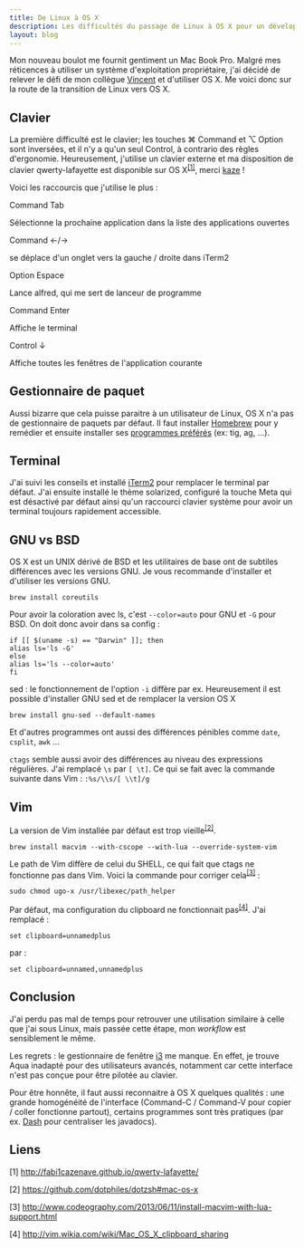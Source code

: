 ```yaml
---
title: De Linux à OS X
description: Les difficultés du passage de Linux à OS X pour un développeur
layout: blog
---
```

Mon nouveau boulot me fournit gentiment un Mac Book Pro. Malgré mes réticences à utiliser un système
d'exploitation propriétaire, j'ai décidé de relever le défi de mon collègue
[Vincent](https://twitter.com/vbehar) et d'utiliser OS X. Me voici donc sur la route de la
transition de Linux vers OS X.

## Clavier

La première difficulté est le clavier; les touches ⌘ Command et ⌥ Option sont inversées, et il n'y a
qu'un seul Control, à contrario des règles d'ergonomie. Heureusement, j'utilise un clavier externe
et ma disposition de clavier qwerty-lafayette est disponible sur OS X<sup>[[1]](#cite1)</sup>, merci
[kaze](https://twitter.com/fabi1cazenave) !

Voici les raccourcis que j'utilise le plus :

Command Tab

Sélectionne la prochaine application dans la liste des applications ouvertes

Command ←/→

se déplace d'un onglet vers la gauche / droite dans iTerm2

Option Espace

Lance alfred, qui me sert de lanceur de programme

Command Enter

Affiche le terminal

Control ↓

Affiche toutes les fenêtres de l'application courante

## Gestionnaire de paquet

Aussi bizarre que cela puisse paraitre à un utilisateur de Linux, OS X n'a pas de gestionnaire de
paquets par défaut. Il faut installer [Homebrew](http://brew.sh/) pour y remédier et ensuite
installer ses [programmes préférés](mes-programmes-preferes.html) (ex: tig, ag, …).

## Terminal

J'ai suivi les conseils et installé [iTerm2](http://www.iterm2.com/#/section/home) pour remplacer le
terminal par défaut. J'ai ensuite installé le thème solarized, configuré la touche Meta qui est
désactivé par défaut ainsi qu'un raccourci clavier système pour avoir un terminal toujours
rapidement accessible.

## GNU vs BSD

OS X est un UNIX dérivé de BSD et les utilitaires de base ont de subtiles différences avec les
versions GNU. Je vous recommande d'installer et d'utiliser les versions GNU.

```
brew install coreutils
```

Pour avoir la coloration avec ls, c'est `--color=auto` pour GNU et `-G` pour BSD. On doit donc avoir
dans sa config :

```
if [[ $(uname -s) == "Darwin" ]]; then
alias ls='ls -G'
else 
alias ls='ls --color=auto'
fi
```

sed : le fonctionnement de l'option `-i` diffère par ex. Heureusement il est possible d'installer
GNU sed et de remplacer la version OS X

```
brew install gnu-sed --default-names
```

Et d'autres programmes ont aussi des différences pénibles comme `date`, `csplit`, `awk` …

`ctags` semble aussi avoir des différences au niveau des expressions régulières. J'ai remplacé `\s`
par `[ \t]`. Ce qui se fait avec la commande suivante dans Vim : `:%s/\\s/[ \\t]/g`

## Vim

La version de Vim installée par défaut est trop vieille<sup>[[2]](#cite2)</sup>.

```
brew install macvim --with-cscope --with-lua --override-system-vim
```

Le path de Vim diffère de celui du SHELL, ce qui fait que ctags ne fonctionne pas dans Vim. Voici la
commande pour corriger cela<sup>[[3]](#cite3)</sup> :

```
sudo chmod ugo-x /usr/libexec/path_helper
```

Par défaut, ma configuration du clipboard ne fonctionnait pas<sup>[[4]](#cite4)</sup>. J'ai remplacé :

```
set clipboard=unnamedplus
```

par :

```
set clipboard=unnamed,unnamedplus
```

## Conclusion

J'ai perdu pas mal de temps pour retrouver une utilisation similaire à celle que j'ai sous Linux,
mais passée cette étape, mon *workflow* est sensiblement le même.

Les regrets : le gestionnaire de fenêtre [i3](http://i3wm.org/) me manque. En effet, je trouve Aqua
inadapté pour des utilisateurs avancés, notamment car cette interface n'est pas conçue pour être
pilotée au clavier.

Pour être honnête, il faut aussi reconnaitre à OS X quelques qualités : une grande homogénéité de
l'interface (Command-C / Command-V pour copier / coller fonctionne partout), certains programmes
sont très pratiques (par ex. [Dash](http://kapeli.com/dash) pour centraliser les javadocs).

## Liens

<p id="cite1">[1] <a href="http://fabi1cazenave.github.io/qwerty-lafayette/">http://fabi1cazenave.github.io/qwerty-lafayette/</a></p>
<p id="cite2">[2] <a href="https://github.com/dotphiles/dotzsh#mac-os-x">https://github.com/dotphiles/dotzsh#mac-os-x</a></p>
<p id="cite3">[3] <a href="http://www.codeography.com/2013/06/11/install-macvim-with-lua-support.html">http://www.codeography.com/2013/06/11/install-macvim-with-lua-support.html</a></p>
<p id="cite4">[4] <a href="http://vim.wikia.com/wiki/Mac_OS_X_clipboard_sharing">http://vim.wikia.com/wiki/Mac_OS_X_clipboard_sharing</a></p>
